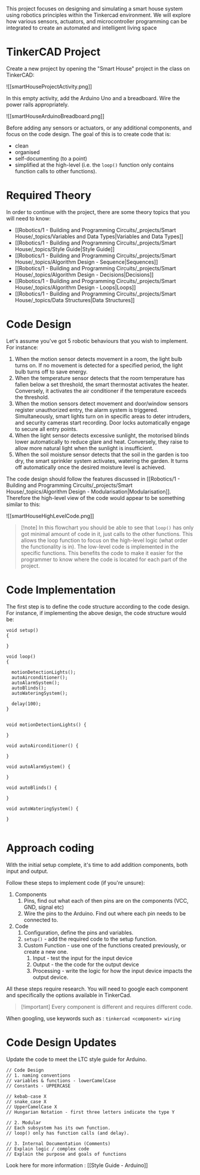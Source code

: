 
This project focuses on designing and simulating a smart house system using robotics principles within the Tinkercad environment. We will explore how various sensors, actuators, and microcontroller programming can be integrated to create an automated and intelligent living space


# TinkerCAD Project

Create a new project by opening the "Smart House" project in the class on TinkerCAD:

![[smartHouseProjectActivity.png]]

In this empty activity, add the Arduino Uno and a breadboard. Wire the power rails appropriately.

![[smartHouseArduinoBreadboard.png]]


Before adding any sensors or actuators, or any additional components, and focus on the code design. The goal of this is to create code that is:
- clean
- organised
- self-documenting (to a point)
- simplified at the high-level (i.e. the `loop()` function only contains function calls to other functions).

# Required Theory

In order to continue with the project, there are some theory topics that you will need to know:

- [[Robotics/1 - Building and Programming Circuits/_projects/Smart House/_topics/Variables and Data Types|Variables and Data Types]]
- [[Robotics/1 - Building and Programming Circuits/_projects/Smart House/_topics/Style Guide|Style Guide]]
- [[Robotics/1 - Building and Programming Circuits/_projects/Smart House/_topics/Algorithm Design - Sequence|Sequences]]
- [[Robotics/1 - Building and Programming Circuits/_projects/Smart House/_topics/Algorithm Design - Decisions|Decisions]]
- [[Robotics/1 - Building and Programming Circuits/_projects/Smart House/_topics/Algorithm Design - Loops|Loops]]
- [[Robotics/1 - Building and Programming Circuits/_projects/Smart House/_topics/Data Structures|Data Structures]]

# Code Design

Let's assume you've got 5 robotic behaviours that you wish to implement. For instance:
1) When the motion sensor detects movement in a room, the light bulb turns on. If no movement is detected for a specified period, the light bulb turns off to save energy.
2) When the temperature sensor detects that the room temperature has fallen below a set threshold, the smart thermostat activates the heater. Conversely, it activates the air conditioner if the temperature exceeds the threshold.
3) When the motion sensors detect movement and door/window sensors register unauthorized entry, the alarm system is triggered. Simultaneously, smart lights turn on in specific areas to deter intruders, and security cameras start recording. Door locks automatically engage to secure all entry points.
4) When the light sensor detects excessive sunlight, the motorised blinds lower automatically to reduce glare and heat. Conversely, they raise to allow more natural light when the sunlight is insufficient.
5) When the soil moisture sensor detects that the soil in the garden is too dry, the smart sprinkler system activates, watering the garden. It turns off automatically once the desired moisture level is achieved.

The code design should follow the features discussed in [[Robotics/1 - Building and Programming Circuits/_projects/Smart House/_topics/Algorithm Design - Modularisation|Modularisation]]. Therefore the high-level view of the code would appear to be something similar to this:

![[smartHouseHighLevelCode.png]]

> [!note] In this flowchart you should be able to see that `loop()` has only got minimal amount of code in it, just calls to the other functions. 
> This allows the loop function to focus on the high-level logic (what order the functionality is in). 
> The low-level code is implemented in the specific functions. 
> This benefits the code to make it easier for the programmer to know where the code is located for each part of the project.



# Code Implementation

The first step is to define the code structure according to the code design. For instance, if implementing the above design, the code structure would be:

```arduino
void setup()
{
 
}

void loop()
{
  
  motionDetectionLights();
  autoAirconditioner();
  autoAlarmSystem();
  autoBlinds();
  autoWateringSystem();
  
  delay(100);
}


void motionDetectionLights() {
  
}

void autoAirconditioner() {
  
}

void autoAlarmSystem() {
  
}

void autoBlinds() {
  
}

void autoWateringSystem() {
  
}


```


# Approach coding

With the initial setup complete, it's time to add addition components, both input and output.

Follow these steps to implement code (if you're unsure):

1. Components
	1. Pins, find out what each of then pins are on the components (VCC, GND, signal etc)
	2. Wire the pins to the Arduino. Find out where each pin needs to be connected to.
2. Code
	1. Configuration, define the pins and variables.
	2. `setup()` - add the required code to the setup function.
	3. Custom Function - use one of the functions created previously, or create a new one.
		1. Input - test the input for the input device
		2. Output - the the code for the output device
		3. Processing - write the logic for how the input device impacts the output device.

All these steps require research. You will need to google each component and specifically the options available in TinkerCad. 

> [!important] Every component is different and requires different code.

When googling, use keywords such as : `tinkercad <component> wiring`



# Code Design Updates

Update the code to meet the LTC style guide for Arduino.

```
// Code Design
// 1. naming conventions
// variables & functions - lowerCamelCase
// Constants - UPPERCASE

// kebab-case X
// snake_case X
// UpperCamelCase X
// Hungarian Notation - first three letters indicate the type Y
 
// 2. Modular
// Each subsystem has its own function.
// loop() only has function calls (and delay).

// 3. Internal Documentation (Comments)
// Explain logic / complex code
// Explain the purpose and goals of functions
```

Look here for more information : [[Style Guide - Arduino]]